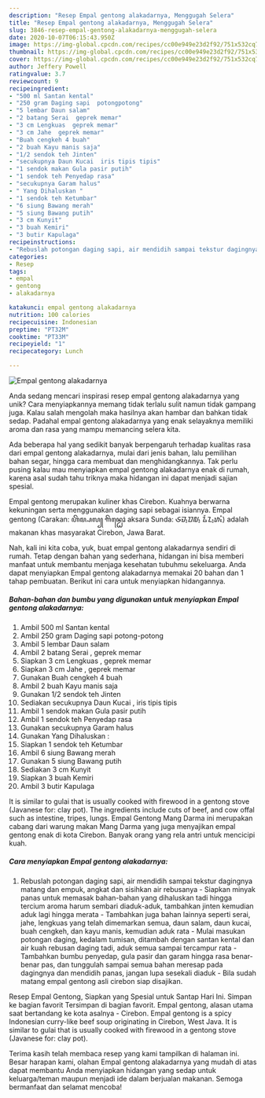 ```yaml
---
description: "Resep Empal gentong alakadarnya, Menggugah Selera"
title: "Resep Empal gentong alakadarnya, Menggugah Selera"
slug: 3846-resep-empal-gentong-alakadarnya-menggugah-selera
date: 2020-10-07T06:15:43.950Z
image: https://img-global.cpcdn.com/recipes/cc00e949e23d2f92/751x532cq70/empal-gentong-alakadarnya-foto-resep-utama.jpg
thumbnail: https://img-global.cpcdn.com/recipes/cc00e949e23d2f92/751x532cq70/empal-gentong-alakadarnya-foto-resep-utama.jpg
cover: https://img-global.cpcdn.com/recipes/cc00e949e23d2f92/751x532cq70/empal-gentong-alakadarnya-foto-resep-utama.jpg
author: Jeffery Powell
ratingvalue: 3.7
reviewcount: 9
recipeingredient:
- "500 ml Santan kental"
- "250 gram Daging sapi  potongpotong"
- "5 lembar Daun salam"
- "2 batang Serai  geprek memar"
- "3 cm Lengkuas  geprek memar"
- "3 cm Jahe  geprek memar"
- "Buah cengkeh 4 buah"
- "2 buah Kayu manis saja"
- "1/2 sendok teh Jinten"
- "secukupnya Daun Kucai  iris tipis tipis"
- "1 sendok makan Gula pasir putih"
- "1 sendok teh Penyedap rasa"
- "secukupnya Garam halus"
- " Yang Dihaluskan "
- "1 sendok teh Ketumbar"
- "6 siung Bawang merah"
- "5 siung Bawang putih"
- "3 cm Kunyit"
- "3 buah Kemiri"
- "3 butir Kapulaga"
recipeinstructions:
- "Rebuslah potongan daging sapi, air mendidih sampai tekstur dagingnya matang dan empuk, angkat dan sisihkan air rebusanya Siapkan minyak panas untuk memasak bahan-bahan yang dihaluskan tadi hingga tercium aroma harum sembari diaduk-aduk, tambahkan jinten kemudian aduk lagi hingga merata Tambahkan juga bahan lainnya seperti serai, jahe, lengkuas yang telah dimemarkan semua, daun salam, daun kucai, buah cengkeh, dan kayu manis, kemudian aduk rata Mulai masukan potongan daging, kedalam tumisan, ditambah dengan santan kental dan air kuah rebusan daging tadi, aduk semua sampai tercampur rata Tambahkan bumbu penyedap, gula pasir dan garam hingga rasa benar-benar pas, dan tunggulah sampai semua bahan meresap pada dagingnya dan mendidih panas, jangan lupa sesekali diaduk Bila sudah matang empal gentong asli cirebon siap disajikan."
categories:
- Resep
tags:
- empal
- gentong
- alakadarnya

katakunci: empal gentong alakadarnya 
nutrition: 100 calories
recipecuisine: Indonesian
preptime: "PT32M"
cooktime: "PT33M"
recipeyield: "1"
recipecategory: Lunch

---
```



![Empal gentong alakadarnya](https://img-global.cpcdn.com/recipes/cc00e949e23d2f92/751x532cq70/empal-gentong-alakadarnya-foto-resep-utama.jpg)

Anda sedang mencari inspirasi resep empal gentong alakadarnya yang unik? Cara menyiapkannya memang tidak terlalu sulit namun tidak gampang juga. Kalau salah mengolah maka hasilnya akan hambar dan bahkan tidak sedap. Padahal empal gentong alakadarnya yang enak selayaknya memiliki aroma dan rasa yang mampu memancing selera kita.

Ada beberapa hal yang sedikit banyak berpengaruh terhadap kualitas rasa dari empal gentong alakadarnya, mulai dari jenis bahan, lalu pemilihan bahan segar, hingga cara membuat dan menghidangkannya. Tak perlu pusing kalau mau menyiapkan empal gentong alakadarnya enak di rumah, karena asal sudah tahu triknya maka hidangan ini dapat menjadi sajian spesial.

Empal gentong merupakan kuliner khas Cirebon. Kuahnya berwarna kekuningan serta menggunakan daging sapi sebagai isiannya. Empal gentong (Carakan: ꦲꦼꦩ꧀ꦥꦭ꧀ ꦒꦼꦤ꧀ꦛꦺꦴꦁ aksara Sunda: ᮈᮙ᮪ᮕᮜ᮪ ᮍᮨᮔ᮪ᮒᮧᮀ) adalah makanan khas masyarakat Cirebon, Jawa Barat.


Nah, kali ini kita coba, yuk, buat empal gentong alakadarnya sendiri di rumah. Tetap dengan bahan yang sederhana, hidangan ini bisa memberi manfaat untuk membantu menjaga kesehatan tubuhmu sekeluarga. Anda dapat menyiapkan Empal gentong alakadarnya memakai 20 bahan dan 1 tahap pembuatan. Berikut ini cara untuk menyiapkan hidangannya.

<!--inarticleads1-->

##### Bahan-bahan dan bumbu yang digunakan untuk menyiapkan Empal gentong alakadarnya:

1. Ambil 500 ml Santan kental
1. Ambil 250 gram Daging sapi  potong-potong
1. Ambil 5 lembar Daun salam
1. Ambil 2 batang Serai , geprek memar
1. Siapkan 3 cm Lengkuas , geprek memar
1. Siapkan 3 cm Jahe , geprek memar
1. Gunakan Buah cengkeh 4 buah
1. Ambil 2 buah Kayu manis saja
1. Gunakan 1/2 sendok teh Jinten
1. Sediakan secukupnya Daun Kucai , iris tipis tipis
1. Ambil 1 sendok makan Gula pasir putih
1. Ambil 1 sendok teh Penyedap rasa
1. Gunakan secukupnya Garam halus
1. Gunakan  Yang Dihaluskan :
1. Siapkan 1 sendok teh Ketumbar
1. Ambil 6 siung Bawang merah
1. Gunakan 5 siung Bawang putih
1. Sediakan 3 cm Kunyit
1. Siapkan 3 buah Kemiri
1. Ambil 3 butir Kapulaga


It is similar to gulai that is usually cooked with firewood in a gentong stove (Javanese for: clay pot). The ingredients include cuts of beef, and cow offal such as intestine, tripes, lungs. Empal Gentong Mang Darma ini merupakan cabang dari warung makan Mang Darma yang juga menyajikan empal gentong enak di kota Cirebon. Banyak orang yang rela antri untuk mencicipi kuah. 

<!--inarticleads2-->

##### Cara menyiapkan Empal gentong alakadarnya:

1. Rebuslah potongan daging sapi, air mendidih sampai tekstur dagingnya matang dan empuk, angkat dan sisihkan air rebusanya - Siapkan minyak panas untuk memasak bahan-bahan yang dihaluskan tadi hingga tercium aroma harum sembari diaduk-aduk, tambahkan jinten kemudian aduk lagi hingga merata - Tambahkan juga bahan lainnya seperti serai, jahe, lengkuas yang telah dimemarkan semua, daun salam, daun kucai, buah cengkeh, dan kayu manis, kemudian aduk rata - Mulai masukan potongan daging, kedalam tumisan, ditambah dengan santan kental dan air kuah rebusan daging tadi, aduk semua sampai tercampur rata - Tambahkan bumbu penyedap, gula pasir dan garam hingga rasa benar-benar pas, dan tunggulah sampai semua bahan meresap pada dagingnya dan mendidih panas, jangan lupa sesekali diaduk - Bila sudah matang empal gentong asli cirebon siap disajikan.


Resep Empal Gentong, Siapkan yang Spesial untuk Santap Hari Ini. Simpan ke bagian favorit Tersimpan di bagian favorit. Empal gentong, alasan utama saat bertandang ke kota asalnya - Cirebon. Empal gentong is a spicy Indonesian curry-like beef soup originating in Cirebon, West Java. It is similar to gulai that is usually cooked with firewood in a gentong stove (Javanese for: clay pot). 

Terima kasih telah membaca resep yang kami tampilkan di halaman ini. Besar harapan kami, olahan Empal gentong alakadarnya yang mudah di atas dapat membantu Anda menyiapkan hidangan yang sedap untuk keluarga/teman maupun menjadi ide dalam berjualan makanan. Semoga bermanfaat dan selamat mencoba!
